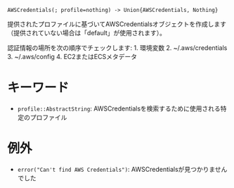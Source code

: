 ```
AWSCredentials(; profile=nothing) -> Union{AWSCredentials, Nothing}
```

提供されたプロファイルに基づいてAWSCredentialsオブジェクトを作成します（提供されていない場合は「default」が使用されます）。

認証情報の場所を次の順序でチェックします:     1. 環境変数     2. ~/.aws/credentials     3. ~/.aws/config     4. EC2またはECSメタデータ

# キーワード

  * `profile::AbstractString`: AWSCredentialsを検索するために使用される特定のプロファイル

# 例外

  * `error("Can't find AWS Credentials")`: AWSCredentialsが見つかりませんでした
